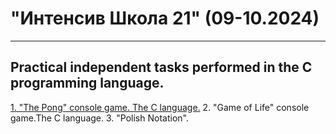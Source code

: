 # "Интенсив Школа 21" (09-10.2024)
---
## Practical independent tasks performed in the C programming language.

[1. "The Pong" console game. The C language.](https://github.com/Sliva721/school_21/tree/main/Pong)
2. "Game of Life" console game.The C language.
3. "Polish Notation".
